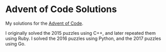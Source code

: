 # Advent of Code Solutions

My solutions for the [Advent of Code](http://adventofcode.com/).

I originally solved the 2015 puzzles using C++, and later repeated them using
Ruby. I solved the 2016 puzzles using Python, and the 2017 puzzles using Go.
